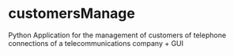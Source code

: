 # customersManage
Python Application for the management of customers of telephone connections of a telecommunications company + GUI
